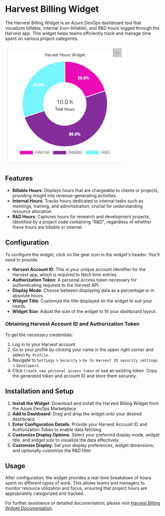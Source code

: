 # Harvest Billing Widget

The Harvest Billing Widget is an Azure DevOps dashboard tool that visualizes billable, internal (non-billable), and R&D hours logged through the Harvest app. This widget helps teams efficiently track and manage time spent on various project categories.

![Pie Chart](https://raw.githubusercontent.com/BogdanBrat/DevOpsWidgetHarvestHours/main/docs/pie-chart.png)

## Features

- **Billable Hours**: Displays hours that are chargeable to clients or projects, providing insight into revenue-generating activities.
- **Internal Hours**: Tracks hours dedicated to internal tasks such as meetings, training, and administration, crucial for understanding resource allocation.
- **R&D Hours**: Captures hours for research and development projects, identified by a project code containing "R&D", regardless of whether these hours are billable or internal.

## Configuration

To configure the widget, click on the gear icon in the widget's header. You'll need to provide:

- **Harvest Account ID**: This is your unique account identifier for the Harvest app, which is required to fetch time entries.
- **Authorization Token**: A personal access token necessary for authenticating requests to the Harvest API.
- **Display Mode**: Choose between displaying data as a percentage or in absolute hours.
- **Widget Title**: Customize the title displayed on the widget to suit your needs.
- **Widget Size**: Adjust the size of the widget to fit your dashboard layout.

### Obtaining Harvest Account ID and Authorization Token

To get the necessary credentials:

1. Log in to your Harvest account.
2. Go to your profile by clicking your name in the upper right corner and select `My Profile`.
3. Navigate to `Settings` > `Security` > `Go to Harvest ID security settings` > `Developers`.
4. Click `Create new personal access token` or use an existing token. Copy the generated token and account ID and store them securely.

## Installation and Setup

1. **Install the Widget**: Download and install the Harvest Billing Widget from the Azure DevOps Marketplace.
2. **Add to Dashboard**: Drag and drop the widget onto your desired dashboard.
3. **Enter Configuration Details**: Provide your Harvest Account ID and Authorization Token to enable data fetching.
4. **Customize Display Options**: Select your preferred display mode, widget title, and widget size to visualize the data effectively.
5. **Customize Display**: Set your display preferences, widget dimensions, and optionally customize the R&D filter 

## Usage

After configuration, the widget provides a real-time breakdown of hours spent on different types of work. This allows teams and managers to monitor resource utilization and focus, ensuring that project hours are appropriately categorized and tracked.

For further assistance or detailed documentation, please visit [Harvest Billing Widget Documentation](https://github.com/EirEvo/AzureDevOpsExtensions).
